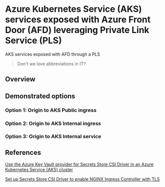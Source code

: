 # Azure Kubernetes Service (AKS) services exposed with Azure Front Door (AFD) leveraging Private Link Service (PLS)

AKS services exposed with AFD through a PLS

> Don't we love abbreviations in IT?

## Overview


## Demonstrated options

### Option 1: Origin to AKS Public ingress



### Option 2: Origin to AKS Internal ingress



### Option 3: Origin to AKS Internal service


## References

[Use the Azure Key Vault provider for Secrets Store CSI Driver in an Azure Kubernetes Service (AKS) cluster](https://learn.microsoft.com/en-us/azure/aks/csi-secrets-store-driver)


[Set up Secrets Store CSI Driver to enable NGINX Ingress Controller with TLS](https://learn.microsoft.com/en-us/azure/aks/csi-secrets-store-nginx-tls#deploy-a-secretproviderclass)
